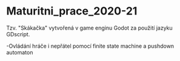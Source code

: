 # Maturitni_prace_2020-21
Tzv. "Skákačka" vytvořená v game enginu Godot za použití jazyku GDscript.

-Ovládání hráče i nepřátel pomocí finite state machine a pushdown automaton
